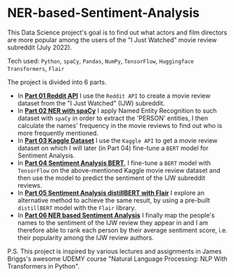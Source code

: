# NER-based-Sentiment-Analysis

This Data Science project's goal is to find out what actors and film directors are more popular among the users of the "I Just Watched" movie review subreddit (July 2022).

Tech used: `Python`, `spaCy`, `Pandas`, `NumPy`, `TensorFlow`, `Huggingface Transformers`, `Flair`

The project is divided into 6 parts.

- In [**Part 01 Reddit API**](https://github.com/umbertoselva/NER-based-Sentiment-Analysis/blob/main/01_Reddit_API.ipynb) I use the `Reddit API` to create a movie review dataset from the "I Just Watched" (IJW) subreddit.
- In [**Part 02 NER with spaCy**](https://github.com/umbertoselva/NER-based-Sentiment-Analysis/blob/main/02_NER_with_spaCy.ipynb) I apply Named Entity Recognition to such dataset with `spaCy` in order to extract the 'PERSON' entities, I then calculate the names' frequency in the movie reviews to find out who is more frequently mentioned.
- In [**Part 03 Kaggle Dataset**](https://github.com/umbertoselva/NER-based-Sentiment-Analysis/blob/main/03_Kaggle_dataset.ipynb) I use the `Kaggle API` to get a movie review dataset on which I will later (in Part 04) fine-tune a `BERT` model for Sentiment Analysis.
- In [**Part 04 Sentiment Analysis BERT**](https://github.com/umbertoselva/NER-based-Sentiment-Analysis/blob/main/04_Sentiment_Analysis_BERT.ipynb), I fine-tune a `BERT` model with `TensorFlow` on the above-mentioned Kaggle movie review dataset and then use the model to predict the sentiment of the IJW subreddit reviews.
- In [**Part 05 Sentiment Analysis distillBERT with Flair**](https://github.com/umbertoselva/NER-based-Sentiment-Analysis/blob/main/05_Sentiment_Analysis_distilBERT_with_Flair.ipynb) I explore an alternative method to achieve the same result, by using a pre-built `distillBERT` model with the `Flair` library.
- In [**Part 06 NER based Sentiment Analysis**](https://github.com/umbertoselva/NER-based-Sentiment-Analysis/blob/main/06_NER_based_Sentiment_Analysis.ipynb) I finally map the people's names to the sentiment of the IJW review they appear in and I am therefore able to rank each person by their average sentiment score, i.e. their popularity among the IJW review authors.

P.S. This project is inspired by various lectures and assignments in James Briggs's awesome UDEMY course "Natural Language Processing: NLP With Transformers in Python".

